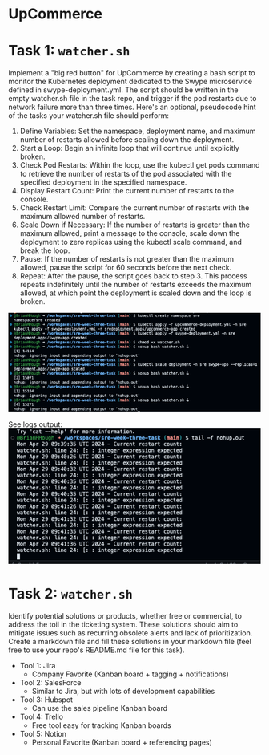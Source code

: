 # UpCommerce

# Task 1: `watcher.sh` 
Implement a "big red button" for UpCommerce by creating a bash script to monitor the Kubernetes deployment dedicated to the Swype microservice defined in swype-deployment.yml. The script should be written in the empty watcher.sh file in the task repo, and trigger if the pod restarts due to network failure more than three times. Here's an optional, pseudocode hint of the tasks your watcher.sh file should perform:
1. Define Variables: Set the namespace, deployment name, and maximum number of restarts allowed before scaling down the deployment.
2. Start a Loop: Begin an infinite loop that will continue until explicitly broken.
3. Check Pod Restarts: Within the loop, use the kubectl get pods command to retrieve the number of restarts of the pod associated with the specified deployment in the specified namespace.
4. Display Restart Count: Print the current number of restarts to the console.
5. Check Restart Limit: Compare the current number of restarts with the maximum allowed number of restarts.
6. Scale Down if Necessary: If the number of restarts is greater than the maximum allowed, print a message to the console, scale down the deployment to zero replicas using the kubectl scale command, and break the loop.
7. Pause: If the number of restarts is not greater than the maximum allowed, pause the script for 60 seconds before the next check.
8. Repeat: After the pause, the script goes back to step 3. This process repeats indefinitely until the number of restarts exceeds the maximum allowed, at which point the deployment is scaled down and the loop is broken.

![](./assets/run-watcher.png)

See logs output:
![](./assets/run-watcher-logging.png)

# Task 2: `watcher.sh` 
Identify potential solutions or products, whether free or commercial, to address the toil in the ticketing system. These solutions should aim to mitigate issues such as recurring obsolete alerts and lack of prioritization. Create a markdown file and fill these solutions in your markdown file (feel free to use your repo's README.md file for this task).

- Tool 1: Jira
    - Company Favorite (Kanban board + tagging + notifications)
- Tool 2: SalesForce
    - Similar to Jira, but with lots of development capabilities
- Tool 3: Hubspot
    - Can use the sales pipeline Kanban board
- Tool 4: Trello
    - Free tool easy for tracking Kanban boards
- Tool 5: Notion
    - Personal Favorite (Kanban board + referencing pages)